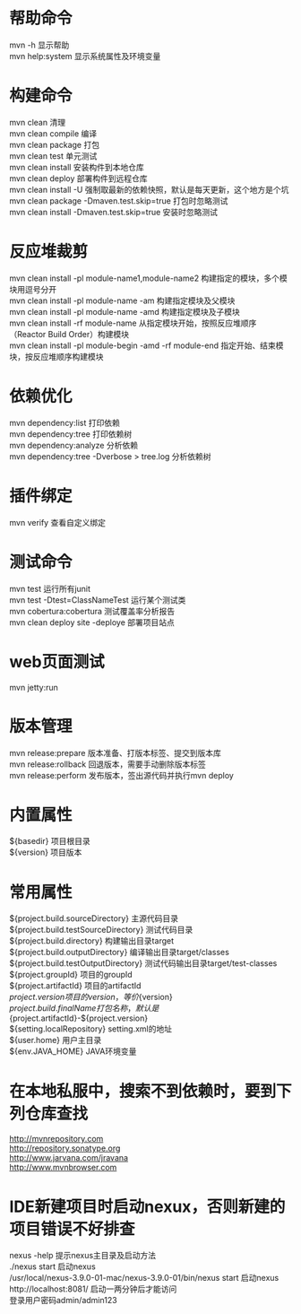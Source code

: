# 帮助命令
mvn -h 显示帮助 <br>
mvn help:system 显示系统属性及环境变量 <br>
# 构建命令
mvn clean 清理 <br>
mvn clean compile 编译 <br>
mvn clean package 打包 <br>
mvn clean test 单元测试 <br>
mvn clean install 安装构件到本地仓库 <br>
mvn clean deploy  部署构件到远程仓库 <br>
mvn clean install -U 强制取最新的依赖快照，默认是每天更新，这个地方是个坑 <br>
mvn clean package -Dmaven.test.skip=true 打包时忽略测试 <br>
mvn clean install -Dmaven.test.skip=true 安装时忽略测试 <br>
# 反应堆裁剪
mvn clean install -pl module-name1,module-name2 构建指定的模块，多个模块用逗号分开 <br>
mvn clean install -pl module-name -am 构建指定模块及父模块 <br>
mvn clean install -pl module-name -amd 构建指定模块及子模块 <br>
mvn clean install -rf module-name 从指定模块开始，按照反应堆顺序（Reactor Build Order）构建模块 <br>
mvn clean install -pl module-begin -amd -rf module-end 指定开始、结束模块，按反应堆顺序构建模块 <br>
# 依赖优化
mvn dependency:list 打印依赖 <br>
mvn dependency:tree 打印依赖树 <br>
mvn dependency:analyze 分析依赖 <br>
mvn dependency:tree -Dverbose > tree.log 分析依赖树 <br>
# 插件绑定
mvn verify 查看自定义绑定 <br>
# 测试命令
mvn test 运行所有junit <br>
mvn test -Dtest=ClassNameTest 运行某个测试类 <br>
mvn cobertura:cobertura 测试覆盖率分析报告 <br>
mvn clean deploy site -deploye 部署项目站点 <br>
# web页面测试
mvn jetty:run <br>
# 版本管理
mvn release:prepare 版本准备、打版本标签、提交到版本库 <br>
mvn release:rollback 回退版本，需要手动删除版本标签 <br>
mvn release:perform 发布版本，签出源代码并执行mvn deploy <br>
# 内置属性
${basedir} 项目根目录 <br>
${version} 项目版本 <br>
# 常用属性
${project.build.sourceDirectory} 主源代码目录 <br>
${project.build.testSourceDirectory} 测试代码目录 <br>
${project.build.directory} 构建输出目录target <br>
${project.build.outputDirectory} 编译输出目录target/classes <br>
${project.build.testOutputDirectory} 测试代码输出目录target/test-classes <br>
${project.groupId} 项目的groupId <br>
${project.artifactId} 项目的artifactId <br>
${project.version} 项目的version，等价${version} <br>
${project.build.finalName} 打包名称，默认是${project.artifactId}-${project.version} <br>
${setting.localRepository} setting.xml的地址 <br>
${user.home} 用户主目录 <br>
${env.JAVA_HOME} JAVA环境变量 <br>
# 在本地私服中，搜索不到依赖时，要到下列仓库查找
http://mvnrepository.com <br>
http://repository.sonatype.org <br>
http://www.jarvana.com/jravana <br>
http://www.mvnbrowser.com <br>
# IDE新建项目时启动nexux，否则新建的项目错误不好排查
nexus -help 提示nexus主目录及启动方法 <br>
./nexus start 启动nexus <br>
/usr/local/nexus-3.9.0-01-mac/nexus-3.9.0-01/bin/nexus start 启动nexus <br>
http://localhost:8081/  启动一两分钟后才能访问 <br>
登录用户密码admin/admin123

